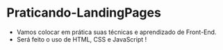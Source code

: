# Praticando-LandingPages
 * Vamos colocar em prática suas técnicas e aprendizado de Front-End.
 * Será feito o uso de HTML, CSS e JavaScript ! 
